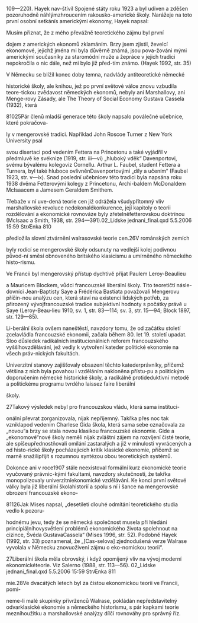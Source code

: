 
109—220). Hayek nav-štívil Spojené státy roku 1923 a byl udiven a zděšen pozoruhodně náhlýmzhroucením rakousko-americké školy. Narážeje na toto první osobní setkánís americkými ekonomy, Hayek napsal:

Musím přiznat, že z mého převážně teoretického zájmu byl první

dojem z amerických ekonomů zklamáním. Brzy jsem zjistil, ževelcí ekonomové, jejichž jména mi byla důvěrně známá, jsou pova-žováni mými americkými současníky za staromódní muže a žepráce v jejich tradici nepokročila o nic dále, než mi bylo již před-tím známo. (Hayek 1992, str. 35)

V Německu se blížil konec doby temna, nadvlády antiteoretické německé

historické školy, ale knihou, jež po první světové válce znovu vzbudila teore-tickou zvědavost německých ekonomů, nebyly ani Marshallovy, ani Menge-rovy Zásady, ale The Theory of Social Economy Gustava Cassela (1932), která

81025Pár členů mladší generace této školy napsalo poválečné učebnice, které pokračova-

ly v mengerovské tradici. Například John Roscoe Turner z New York University psal

svou disertaci pod vedením Fettera na Princetonu a také vyjádřil v předmluvě ke svéknize (1919, str. iii—vi) „hluboký vděk“ Davenportovi, svému bývalému kolegoviz Cornellu. Arthur L. Faubel, student Fettera a Turnera, byl také hluboce ovlivněnDavenportovými „díly a učením“ (Faubel 1923, str. v—ix). Snad poslední učebnicev této tradici byla napsána roku 1938 dvěma Fetterovými kolegy z Princetonu, Archi-baldem McDonaldem McIsaacem a Jamesem Geraldem Smithem.

Třebaže v ní uve-dená teorie cen již odrážela všudypřítomný vliv marshallovské revoluce nedokonalékonkurence, její kapitoly o teorii rozdělování a ekonomické rovnováze byly zřetelněfetterovskou doktrínou (McIsaac a Smith, 1938, str. 294—391).02_Lidske jednani_final.qxd 5.5.2006 15:59 StrÆnka 810

předložila slovní ztvárnění walrasovské teorie cen.26V románských zemích

byly rodící se mengerovské školy odsunuty na vedlejší kolej podivnou původ-ní směsí obnoveného britského klasicismu a umírněného německého histo-rismu.

Ve Francii byl mengerovský přístup dychtivě přijat Paulem Leroy-Beaulieu

a Mauricem Blockem, vůdci francouzské liberální školy. Tito teoretičtí násle-dovníci Jean-Baptisty Saye a Frédérica Bastiata považovali Mengerovu příčin-nou analýzu cen, která staví na existenci lidských potřeb, za přirozený vývojfrancouzské tradice subjektivní hodnoty s počátky právě u Saye (Leroy-Beau-lieu 1910, sv. 1, str. 83—114; sv. 3, str. 15—94; Block 1897, str. 129—85).

Li-berální škola ovšem naneštěstí, navzdory tomu, že od začátku století zcelavládla francouzské ekonomii, začala během 80. let 19. století upadat. Šloo důsledek radikálních institucionálních reforem francouzského vyššíhovzdělávání, jež vedly k vytvoření kateder politické ekonomie na všech práv-nických fakultách.

Univerzitní stanovy zajišťovaly obsazení těchto katederprávníky, přičemž většina z nich byla povahou i vzděláním nakloněna přístu-pu a politickým doporučením německé historické školy, a radikálně protideduktivní metodě a politickému programu tvrdého laissez faire liberální

školy.

27Takový výsledek nebyl pro francouzskou vládu, která sama instituci-

onální převrat zorganizovala, nijak nepříjemný. Takřka přes noc tak vzniklapod vedením Charlese Gida škola, která sama sebe označovala za „novou“a brzy se stala novou klasikou francouzské ekonomie. Gide a „ekonomové“nové školy neměli nijak zvláštní zájem na rozvíjení čisté teorie, ale spíšeupřednostňovali omílání zastaralých a již v minulosti vyvrácených a od histo-rické školy pocházejících kritik klasické ekonomie, přičemž se marně snažilipřijít s rozumnou syntézou obou teoretických systémů.

Dokonce ani v roce1907 stále neexistoval formální kurz ekonomické teorie vyučovaný právnic-kými fakultami, navzdory skutečnosti, že takřka monopolizovaly univerzitníekonomické vzdělávání. Ke konci první světové války byla již liberální školahistorií a spolu s ní i šance na mengerovské obrození francouzské ekono-

81126Jak Mises napsal, „desetiletí dlouhé odmítání teoretického studia vedlo k pozoru-

hodnému jevu, tedy že se německá společnost musela při hledání principiálníhovysvětlení problémů ekonomického života spolehnout na cizince, Švéda GustavaCassela“ (Mises 1996, str. 52). Podobně Hayek (1992, str. 33) poznamenal, že „[Cas-selova] zjednodušená verze Walrase vyvolala v Německu znovuoživení zájmu o eko-nomickou teorii“.

27Liberální škola měla obrovský, i když opomíjený vliv na vývoj moderní ekonomickéteorie. Viz Salerno (1988, str. 113—56). 02_Lidske jednani_final.qxd 5.5.2006 15:59 StrÆnka 811

mie.28Ve dvacátých letech byl za čistou ekonomickou teorii ve Francii, pomi-

neme-li malé skupinky přívrženců Walrase, pokládán nepředstavitelný odvarklasické ekonomie a německého historismu, s pár kapkami teorie mezníhoužitku a marshallovské analýzy dílčí rovnováhy pro správný říz.
